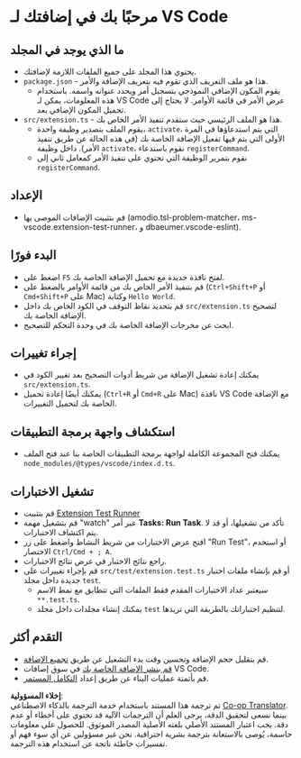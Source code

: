 <!--
CO_OP_TRANSLATOR_METADATA:
{
  "original_hash": "62b2632720dd39ef391d6b60b9b4bfb8",
  "translation_date": "2025-03-27T05:09:24+00:00",
  "source_file": "code\\09.UpdateSamples\\Aug\\vscode\\phiext\\vsc-extension-quickstart.md",
  "language_code": "ar"
}
-->
# مرحبًا بك في إضافتك لـ VS Code

## ما الذي يوجد في المجلد

* يحتوي هذا المجلد على جميع الملفات اللازمة لإضافتك.
* `package.json` - هذا هو ملف التعريف الذي تقوم فيه بتعريف الإضافة والأمر.
  * يقوم المكون الإضافي النموذجي بتسجيل أمر ويحدد عنوانه واسمه. باستخدام هذه المعلومات، يمكن لـ VS Code عرض الأمر في قائمة الأوامر. لا يحتاج إلى تحميل المكون الإضافي بعد.
* `src/extension.ts` - هذا هو الملف الرئيسي حيث ستقدم تنفيذ الأمر الخاص بك.
  * يقوم الملف بتصدير وظيفة واحدة، `activate`، التي يتم استدعاؤها في المرة الأولى التي يتم فيها تفعيل الإضافة الخاصة بك (في هذه الحالة عن طريق تنفيذ الأمر). داخل وظيفة `activate`، نقوم باستدعاء `registerCommand`.
  * نقوم بتمرير الوظيفة التي تحتوي على تنفيذ الأمر كمعامل ثاني إلى `registerCommand`.

## الإعداد

* قم بتثبيت الإضافات الموصى بها (amodio.tsl-problem-matcher، ms-vscode.extension-test-runner، و dbaeumer.vscode-eslint).

## البدء فورًا

* اضغط على `F5` لفتح نافذة جديدة مع تحميل الإضافة الخاصة بك.
* قم بتنفيذ الأمر الخاص بك من قائمة الأوامر بالضغط على (`Ctrl+Shift+P` أو `Cmd+Shift+P` على Mac) وكتابة `Hello World`.
* قم بتحديد نقاط التوقف في الكود الخاص بك داخل `src/extension.ts` لتصحيح الإضافة الخاصة بك.
* ابحث عن مخرجات الإضافة الخاصة بك في وحدة التحكم للتصحيح.

## إجراء تغييرات

* يمكنك إعادة تشغيل الإضافة من شريط أدوات التصحيح بعد تغيير الكود في `src/extension.ts`.
* يمكنك أيضًا إعادة تحميل (`Ctrl+R` أو `Cmd+R` على Mac) نافذة VS Code مع الإضافة الخاصة بك لتحميل التغييرات.

## استكشاف واجهة برمجة التطبيقات

* يمكنك فتح المجموعة الكاملة لواجهة برمجة التطبيقات الخاصة بنا عند فتح الملف `node_modules/@types/vscode/index.d.ts`.

## تشغيل الاختبارات

* قم بتثبيت [Extension Test Runner](https://marketplace.visualstudio.com/items?itemName=ms-vscode.extension-test-runner)
* قم بتشغيل مهمة "watch" عبر أمر **Tasks: Run Task**. تأكد من تشغيلها، أو قد لا يتم اكتشاف الاختبارات.
* افتح عرض الاختبارات من شريط النشاط واضغط على زر "Run Test"، أو استخدم الاختصار `Ctrl/Cmd + ; A`.
* راجع نتائج الاختبار في عرض نتائج الاختبارات.
* قم بإجراء تغييرات على `src/test/extension.test.ts` أو قم بإنشاء ملفات اختبار جديدة داخل مجلد `test`.
  * سيعتبر عداد الاختبارات المقدم فقط الملفات التي تتطابق مع نمط الاسم `**.test.ts`.
  * يمكنك إنشاء مجلدات داخل مجلد `test` لتنظيم اختباراتك بالطريقة التي تريدها.

## التقدم أكثر

* قم بتقليل حجم الإضافة وتحسين وقت بدء التشغيل عن طريق [تجميع الإضافة](https://code.visualstudio.com/api/working-with-extensions/bundling-extension).
* [قم بنشر الإضافة الخاصة بك](https://code.visualstudio.com/api/working-with-extensions/publishing-extension) في سوق إضافات VS Code.
* قم بأتمتة عمليات البناء عن طريق إعداد [التكامل المستمر](https://code.visualstudio.com/api/working-with-extensions/continuous-integration).

**إخلاء المسؤولية**:  
تم ترجمة هذا المستند باستخدام خدمة الترجمة بالذكاء الاصطناعي [Co-op Translator](https://github.com/Azure/co-op-translator). بينما نسعى لتحقيق الدقة، يرجى العلم أن الترجمات الآلية قد تحتوي على أخطاء أو عدم دقة. يجب اعتبار المستند الأصلي بلغته الأصلية المصدر الموثوق. للحصول على معلومات حاسمة، يُوصى بالاستعانة بترجمة بشرية احترافية. نحن غير مسؤولين عن أي سوء فهم أو تفسيرات خاطئة ناتجة عن استخدام هذه الترجمة.